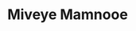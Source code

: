 ---
title: Miveye Mamnooe
layout: post
categories: [ehsan_khajeh_amiri]
type: main
file: /assets/music/ehsan_khajeh_amiri-miveye-mamnooe.mp3
---